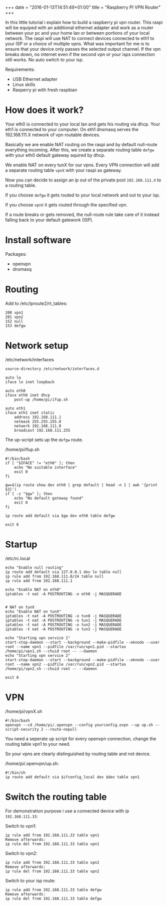 +++
date = "2016-01-13T14:51:49+01:00"
title = "Raspberry PI VPN Router"
+++

In this little tutorial i explain how to build a raspberry pi vpn router.
This raspi will be equiped with an additional ethernet adapter and work as a router between your pc and your home lan or between portions of your local network.
The raspi will use NAT to connect devices connected to eth1 to your ISP or a choice of multiple vpns.
What was important for me is to ensure that your device only passes the selected output channel. If the vpn breaks down, no internet even if the second vpn or your isps connection still works. No auto switch to your isp.

Requirements:

- USB Ethernet adapter
- Linux skills
- Rasperry pi with fresh raspbian

<!--more-->

How does it work?
=================

Your eth0 is connected to your local lan and gets his routing via dhcp. Your eth1 is connected to your computer.
On eth1 dnsmasq serves the 192.168.111.X network of vpn routable devices.

Basically we are enable NAT routing on the raspi and by default null-route everything incoming.
After this, we create a separate routing table `defgw` with your eth0 default gateway aquired by dhcp.

We enable NAT on every tunX for our vpns.
Every VPN connection will add a separate routing table `vpnX` with your raspi as gateway.

Now you can decide to assign an ip out of the private pool `192.168.111.X` to a routing table.

If you choose `defgw` it gets routed to your local network and out to your isp.

If you choose `vpnX` it gets routed through the specified vpn.

If a route breaks or gets removed, the null-route rule take care of it instead falling back to your default gatework (ISP).

Install software
========================

Packages:

- openvpn
- dnsmasq

Routing
=======

Add to /etc/iproute2/rt_tables:
```
200 vpn1
201 vpn2
152 null
153 defgw
```

Network setup
=============

/etc/network/interfaces
```
source-directory /etc/network/interfaces.d

auto lo
iface lo inet loopback

auto eth0
iface eth0 inet dhcp
    post-up /home/pi/ifup.sh

auto eth1
iface eth1 inet static
    address 192.168.111.1
    netmask 255.255.255.0
    network 192.168.111.0
    broadcast 192.168.111.255
```

The up-script sets up the `defgw` route.

 /home/pi/ifup.sh
```
#!/bin/bash
if [ "$IFACE" != "eth0" ]; then
    echo "No suitable interface"
    exit 0
fi

gw=$(ip route show dev eth0 | grep default | head -n 1 | awk '{print $3}')
if [ -z "$gw" ]; then
    echo "No default gateway found"
    exit 0
fi

ip route add default via $gw dev eth0 table defgw

exit 0
```

Startup
=======

/etc/rc.local
```
echo "Enable null routing"
ip route add default via 127.0.0.1 dev lo table null
ip rule add from 192.168.111.0/24 table null
ip rule add from 192.168.111.1

echo "Enable NAT on eth0"
iptables -t nat -A POSTROUTING -o eth0 -j MASQUERADE


# NAT on tunX
echo "Enable NAT on tunX"
iptables -t nat -A POSTROUTING -o tun0 -j MASQUERADE
iptables -t nat -A POSTROUTING -o tun1 -j MASQUERADE
iptables -t nat -A POSTROUTING -o tun2 -j MASQUERADE
iptables -t nat -A POSTROUTING -o tun3 -j MASQUERADE

echo "Starting vpn service 1"
start-stop-daemon --start --background --make-pidfile --oknodo --user root --name vpn1 --pidfile /var/run/vpn1.pid --startas /home/pi/vpn1.sh --chuid root -- --daemon
echo "Starting vpn service 2"
start-stop-daemon --start --background --make-pidfile --oknodo --user root --name vpn2 --pidfile /var/run/vpn2.pid --startas /home/pi/vpn2.sh --chuid root -- --daemon

exit 0
```

VPN
=====

/home/pi/vpnX.sh
```
#!/bin/bash
openvpn --cd /home/pi/.openvpn --config yourconfig.ovpn --up up.sh --script-security 2 --route-nopull
```

You need a seperate up script for every openvpn connection, change the routing table vpn1 to your need.

So your vpns are clearly distinguished by routing table and not device.

/home/pi/.openvpn/up.sh:
```
#!/bin/sh
ip route add default via $ifconfig_local dev $dev table vpn1
```

Switch the routing table
========================

For demonstration purpose i use a connected device with ip `192.168.111.33`:

Switch to vpn1:
```
ip rule add from 192.168.111.33 table vpn1
Remove afterwards:
ip rule del from 192.168.111.33 table vpn1
```

Switch to vpn2:
```
ip rule add from 192.168.111.33 table vpn2
Remove afterwards:
ip rule del from 192.168.111.33 table vpn2
```

Switch to your isp route:
```
ip rule add from 192.168.111.33 table defgw
Remove afterwards:
ip rule del from 192.168.111.33 table defgw
```
